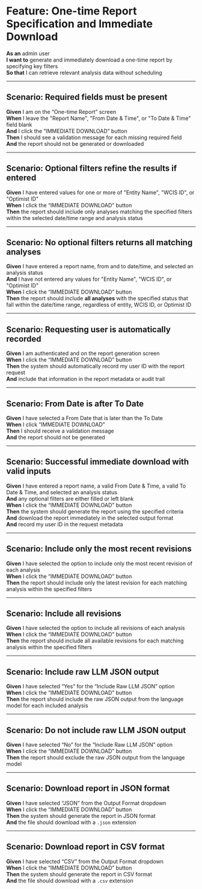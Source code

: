 # Feature: One-time Report Specification and Immediate Download

**As an** admin user  
**I want to** generate and immediately download a one-time report by specifying key filters  
**So that** I can retrieve relevant analysis data without scheduling

---

## Scenario: Required fields must be present

**Given** I am on the “One-time Report” screen  
**When** I leave the "Report Name", "From Date & Time", or "To Date & Time" field blank  
**And** I click the “IMMEDIATE DOWNLOAD” button  
**Then** I should see a validation message for each missing required field  
**And** the report should not be generated or downloaded

---

## Scenario: Optional filters refine the results if entered

**Given** I have entered values for one or more of "Entity Name", "WCIS ID", or "Optimist ID"  
**When** I click the “IMMEDIATE DOWNLOAD” button  
**Then** the report should include only analyses matching the specified filters within the selected date/time range and analysis status

---

## Scenario: No optional filters returns all matching analyses

**Given** I have entered a report name, from and to date/time, and selected an analysis status  
**And** I have not entered any values for "Entity Name", "WCIS ID", or "Optimist ID"  
**When** I click the “IMMEDIATE DOWNLOAD” button  
**Then** the report should include **all analyses** with the specified status that fall within the date/time range, regardless of entity, WCIS ID, or Optimist ID

---

## Scenario: Requesting user is automatically recorded

**Given** I am authenticated and on the report generation screen  
**When** I click the “IMMEDIATE DOWNLOAD” button  
**Then** the system should automatically record my user ID with the report request  
**And** include that information in the report metadata or audit trail

---

## Scenario: From Date is after To Date

**Given** I have selected a From Date that is later than the To Date  
**When** I click “IMMEDIATE DOWNLOAD”  
**Then** I should receive a validation message  
**And** the report should not be generated

---

## Scenario: Successful immediate download with valid inputs

**Given** I have entered a report name, a valid From Date & Time, a valid To Date & Time, and selected an analysis status  
**And** any optional filters are either filled or left blank  
**When** I click the “IMMEDIATE DOWNLOAD” button  
**Then** the system should generate the report using the specified criteria  
**And** download the report immediately in the selected output format  
**And** record my user ID in the request metadata

---

## Scenario: Include only the most recent revisions

**Given** I have selected the option to include only the most recent revision of each analysis  
**When** I click the “IMMEDIATE DOWNLOAD” button  
**Then** the report should include only the latest revision for each matching analysis within the specified filters

---

## Scenario: Include all revisions

**Given** I have selected the option to include all revisions of each analysis  
**When** I click the “IMMEDIATE DOWNLOAD” button  
**Then** the report should include all available revisions for each matching analysis within the specified filters

---

## Scenario: Include raw LLM JSON output

**Given** I have selected “Yes” for the “Include Raw LLM JSON” option  
**When** I click the “IMMEDIATE DOWNLOAD” button  
**Then** the report should include the raw JSON output from the language model for each included analysis

---

## Scenario: Do not include raw LLM JSON output

**Given** I have selected “No” for the “Include Raw LLM JSON” option  
**When** I click the “IMMEDIATE DOWNLOAD” button  
**Then** the report should exclude the raw JSON output from the language model

---

## Scenario: Download report in JSON format

**Given** I have selected “JSON” from the Output Format dropdown  
**When** I click the “IMMEDIATE DOWNLOAD” button  
**Then** the system should generate the report in JSON format  
**And** the file should download with a `.json` extension

---

## Scenario: Download report in CSV format

**Given** I have selected “CSV” from the Output Format dropdown  
**When** I click the “IMMEDIATE DOWNLOAD” button  
**Then** the system should generate the report in CSV format  
**And** the file should download with a `.csv` extension
